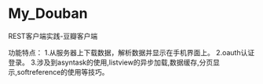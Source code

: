 # My_Douban
REST客户端实践-豆瓣客户端

功能特点：
		1.从服务器上下载数据，解析数据并显示在手机界面上。
		2.oauth认证登录。
		3.涉及到asyntask的使用,listview的异步加载,数据缓存,分页显示,softreference的使用等技巧。


